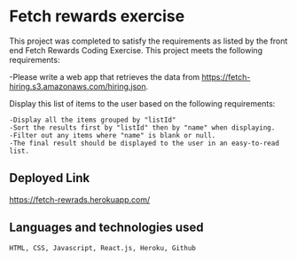 # Fetch rewards exercise 
This project was completed to satisfy the requirements as listed by the front end Fetch Rewards Coding Exercise. This project meets the following requirements:

-Please write a web app that retrieves the data from https://fetch-hiring.s3.amazonaws.com/hiring.json.

Display this list of items to the user based on the following requirements:

    -Display all the items grouped by "listId"
    -Sort the results first by "listId" then by "name" when displaying.
    -Filter out any items where "name" is blank or null.
    -The final result should be displayed to the user in an easy-to-read list.

## Deployed Link
https://fetch-rewrads.herokuapp.com/


## Languages and technologies used
    HTML, CSS, Javascript, React.js, Heroku, Github 

